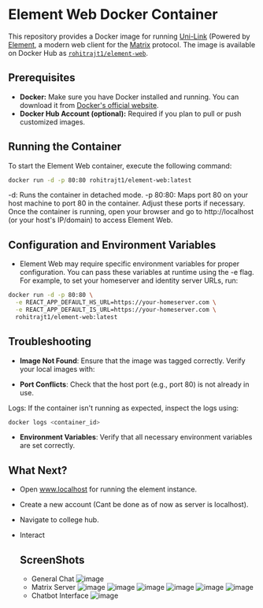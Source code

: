 # Element Web Docker Container

This repository provides a Docker image for running [Uni-Link](www.localhost) (Powered by [Element](https://element.io), a modern web client for the [Matrix](https://matrix.org/) protocol. The image is available on Docker Hub as [`rohitrajt1/element-web`](https://hub.docker.com/r/rohitrajt1/element-web).

## Prerequisites

- **Docker:** Make sure you have Docker installed and running. You can download it from [Docker's official website](https://www.docker.com/get-started).
- **Docker Hub Account (optional):** Required if you plan to pull or push customized images.

## Running the Container

To start the Element Web container, execute the following command:

```bash
docker run -d -p 80:80 rohitrajt1/element-web:latest
```
-d: Runs the container in detached mode.
-p 80:80: Maps port 80 on your host machine to port 80 in the container. Adjust these ports if necessary.
Once the container is running, open your browser and go to http://localhost (or your host's IP/domain) to access Element Web.

## Configuration and Environment Variables
- Element Web may require specific environment variables for proper configuration. You can pass these variables at runtime using the -e flag. For example, to set your homeserver and identity server URLs, run:

```bash
docker run -d -p 80:80 \
  -e REACT_APP_DEFAULT_HS_URL=https://your-homeserver.com \
  -e REACT_APP_DEFAULT_IS_URL=https://your-homeserver.com \
  rohitrajt1/element-web:latest
```

## Troubleshooting
- **Image Not Found**: Ensure that the image was tagged correctly. Verify your local images with:

- **Port Conflicts**: Check that the host port (e.g., port 80) is not already in use.

Logs:
If the container isn't running as expected, inspect the logs using:
```bash
docker logs <container_id>
```
- **Environment Variables**: Verify that all necessary environment variables are set correctly.

## What Next?
- Open www.localhost for running the element instance.
- Create a new account (Cant be done as of now as server is localhost).
- Navigate to college hub.
- Interact

  ## ScreenShots

  - General Chat
  ![image](https://github.com/user-attachments/assets/5a570711-21b2-410a-875c-2c5e74d0fbfa)
  - Matrix Server
  ![image](https://github.com/user-attachments/assets/6d5e9da0-56a8-4920-bf9c-61eef99a49cc)
  ![image](https://github.com/user-attachments/assets/8bcf09cd-edcc-43f6-b31c-e3e6b979cc97)
  ![image](https://github.com/user-attachments/assets/52a9e568-35fd-442f-90f1-50680d4644d9)
  ![image](https://github.com/user-attachments/assets/4bb0cd77-9e41-46c8-9f9f-02f84206bb4f)
  ![image](https://github.com/user-attachments/assets/09891f26-a1b6-4452-89b0-cc9d271c0e25)
  ![image](https://github.com/user-attachments/assets/314a9cf4-f52e-417e-b2d2-09f3b53b6961)
  - Chatbot Interface
  ![image](https://github.com/user-attachments/assets/adebb83e-75fd-4f01-a63c-57dd39e012eb)




